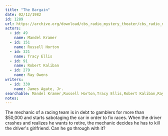 ```yaml
---
title: "The Bargain"
date: 02/12/1982
id: 1289
url: https://archive.org/download/cbs_radio_mystery_theater/cbs_radio_mystery_theater-1251-1300.zip/cbs_radio_mystery_theater-1251-1300%2Fcbsrmt_1289_the_bargain.mp3
actors:  
  - id: 49
    name: Mandel Kramer  
  - id: 151
    name: Russell Horton  
  - id: 321
    name: Tracy Ellis  
  - id: 91
    name: Robert Kaliban  
  - id: 279
    name: Ray Owens
writers:  
  - id: 330
    name: James Agate, Jr.
searchable: Mandel Kramer,Russell Horton,Tracy Ellis,Robert Kaliban,Ray Owens James Agate, Jr.
notes:  
---
```

The mechanic of a racing team is in debt to gamblers for more than $50,000 and starts sabotaging the car in order to fix races. When the driver crashes and realizes he wants to retire, the mechanic decides he has to kill the driver's girlfriend. Can he go through with it?